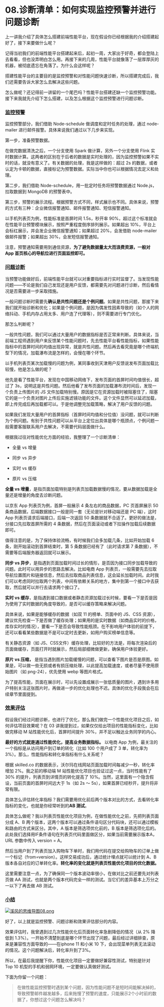 # 08.诊断清单：如何实现监控预警并进行问题诊断

上一讲我介绍了具体怎么搭建前端性能平台，现在假设你已经根据我的介绍搭建起好了，接下来要做什么呢？

记得当初我们的前端性能平台搭建起来后，起初一周，大家出于好奇，都会登陆上去看看，但也没弄明白怎么用。再接下来的几周，性能平台就像落了一层厚厚灰的机器，被彻底遗忘在角落了。为什么会这样呢？

搭建性能平台的主要目的是监控预警和对性能问题快速诊断，所以搭建完成后，我们还需要告诉大家怎么去解决这些问题。

怎么做呢？还记得前一讲留的一个尾巴吗？性能平台搭建还缺一个监控预警功能。接下来我就先介绍下怎么搭建，以及怎么根据这个监控预警进行问题诊断。

### [监控预警](https://github.com/wu529778790/wu529778790.github.io/blob/1a9caf93681bbad1e068dcf9f1e384c07ec89c38/docs/20.%E5%AD%A6%E4%B9%A0%E7%AC%94%E8%AE%B0/40.%E5%89%8D%E7%AB%AF%E6%80%A7%E8%83%BD%E4%BC%98%E5%8C%96%E6%96%B9%E6%B3%95%E4%B8%8E%E5%AE%9E%E6%88%98/08.%E8%AF%8A%E6%96%AD%E6%B8%85%E5%8D%95%EF%BC%9A%E5%A6%82%E4%BD%95%E5%AE%9E%E7%8E%B0%E7%9B%91%E6%8E%A7%E9%A2%84%E8%AD%A6%E5%B9%B6%E8%BF%9B%E8%A1%8C%E9%97%AE%E9%A2%98%E8%AF%8A%E6%96%AD.md#%E7%9B%91%E6%8E%A7%E9%A2%84%E8%AD%A6)

监控预警部分，我们借助 Node-schedule 做调度和定时任务的处理，通过 node-mailer 进行邮件报警。具体来说我们通过以下几步来实现。

第一步，准备预警数据。

在做完数据清洗之后，一个分支使用 Spark 做计算，另外一个分支使用 Flink 实时数据计算。这两者的区别在于后者的数据是实时处理的，因为监控预警如果不实时的话，就没有意义了。有关数据的处理，我是这样做的：超过 2s 的数据，或者认定为卡顿的数据，直接标记为预警数据。实际当中你也可以根据情况去定义和处理。

第二步，我们借助 Node-schedule，用一批定时任务将预警数据通过 Node.js，拉取数据到 MongoDB 的预警表中。

第三步，预警的展示流程。根据预警方式不同，样式展示也不同。具体来说，预警的方式有三种：企业微信报警通知、邮件报警通知、短信报警通知。

以手机列表页为例，性能标准是首屏时间 1.5s，秒开率 90%，超过这个标准就会在性能平台预警模块展示，按照严重程度倒序排列展示。如果超出 10%，平台上会标红展示，并会发企业微信报警通知；如果超过 20%，会发借助 node-mailer 做邮件报警；如果超出 30%，会发短信报警通知。

注意，预警通知需要用到通信资源，**为了避免数据量太大而浪费资源，一般对 App 首页核心的导航位进行页面监控即可。**

### [问题诊断](https://github.com/wu529778790/wu529778790.github.io/blob/1a9caf93681bbad1e068dcf9f1e384c07ec89c38/docs/20.%E5%AD%A6%E4%B9%A0%E7%AC%94%E8%AE%B0/40.%E5%89%8D%E7%AB%AF%E6%80%A7%E8%83%BD%E4%BC%98%E5%8C%96%E6%96%B9%E6%B3%95%E4%B8%8E%E5%AE%9E%E6%88%98/08.%E8%AF%8A%E6%96%AD%E6%B8%85%E5%8D%95%EF%BC%9A%E5%A6%82%E4%BD%95%E5%AE%9E%E7%8E%B0%E7%9B%91%E6%8E%A7%E9%A2%84%E8%AD%A6%E5%B9%B6%E8%BF%9B%E8%A1%8C%E9%97%AE%E9%A2%98%E8%AF%8A%E6%96%AD.md#%E9%97%AE%E9%A2%98%E8%AF%8A%E6%96%AD)

当预警功能做好后，前端性能平台就可以对重要指标进行实时监督了。当发现性能问题——不论是我们自己发现还是用户反馈，都需要先对问题进行诊断，然后看情况是否需要进一步采取措施。

一般问题诊断时需要先**确认是共性问题还是个例问题**。如果是共性问题，那接下来我们就开始诊断和优化；如果是个例问题，是因为偶发性因素导致的（如个人的网络抖动、手机内存占用太多、用户连了代理等），则不需要进行专门优化。

那怎么判断呢？

一般共性问题，我们可以通过大量用户的数据指标是否正常来判断。具体来说，当前端工程师遇到用户来反馈某个性能问题时，先去性能平台看性能指标，如果性能指标中的首屏时间的均值出现异常，就是共性问题。然后再去看究竟是哪个终端机型下的情况，加载瀑布流是怎样的，会慢在哪个环节。

以手机列表页某次加载慢的问题为例，某同事收到天津用户反馈说发布页面加载比较慢，他是怎么做的呢？

他先是看了性能平台，发现在中国移动网络下，发布页面的首屏时间均值很长，超过了 3s，说明这是共性问题。然后他看了发布页面的加载瀑布流时间后，发现一个负责上传图片的 JS 文件加载特别慢。原因是它在资源加载时被阻塞住了，阻塞它的是一个负责对图片上传后实施滤镜功能的文件。这个文件显然可以延迟加载，即上传完成后再加载都可以。于是他调整完加载策略，解决了用户反馈的问题。

如果我们发现大量用户的首屏指标（首屏时间均值和分位值）没问题，就可以判断为个例问题。有别于共性问题可以从平台上定位出具体是哪个瓶颈点，个例问题一般需要客服联系用户去解决，不需要代码层面做什么。

根据我过往对性能优化方面的经验，我整理了一个诊断清单：

- 全量 vs 增量

- 同步 vs 异步

- 实时 vs 缓存

- 原片 vs 压缩

**全量 vs 增量**，是指页面加载特别是列表页加载数据慢的情况，要从数据加载是全量还是增量的角度去诊断问题。

以京东 App 列表页为例，首屏一般展示 4 条左右的商品数据，PC 页首屏展示 50 条商品数据，后端数据接口一般是同一套（无论是针对移动端还是 PC 端），这时 App 列表页请求后端接口，后端一次返回 50 条数据就不合适了。更好的做法是，分接口先拉取首屏所需的 4 条数据，然后在页面滚动或者下拉操作加载后续数据即可。

值得注意的是，为了保持体验流畅，有时候我们会多加载几条，比如开始加载 6 条，刚开始滚动到首屏结束时，第 5 条数据已经有了（此时请求第 7 条数据），不需要等后端服务器返回就可以展示。

**同步 vs 异步**，是指遇到页面加载时间过长的情形，是否因为接口同步加载导致的问题。此时可以用异步的思路去解决。比如电商 App 列表页，一般需要先去拉取导航位置图片和链接信息，然后去拉取商品列表信息，这会延长加载时间。此时我们可以考虑同时拉取两个列表，中间有依赖关系的地方，集中到第一个接口中去获取，然后就可以并行去请求两个接口了。

**实时 vs 缓存**，是指遇到接口数据或者静态资源加载过长时候，要看一下是否是因为使用了实时数据的角度导致的，是否可以缓存策略来解决问题。

具体来说，如果是能够缓存的数据（如双 11 的榜单、页面中的 JS、CSS 资源），建议优先检查一下是否做了缓存处理；如果用的是实时数据（如商品实时的价格，库存实时的情况），要看一下是否会导致性能瓶颈。在不影响用户体验的前提下，还可以看看某些数据是不是可以定时去更新，如用户购买榜单信息等。

有关静态资源（如 JS、CSS文件）缓存处理，比较好的方法是，将每次渲染后的页面做缓存，页面打开时就展示，然后局部细微做更新，确保用户体验更好。

**原片 vs 压缩，** 是指当遇到图片加载缓慢的问题，可以查看下图片是否是原图。如果是，可以做一些无损或者有损压缩处理，以此提高加载速度，或者尽量不使用原始图片（如 png-24），优先使用 webp 等图片格式。

为了提高性能，页面在展示时，可以先设置成展示一张低质量的图片，遇到许多用户特别关注这张图片时，再做进一步的优化处理也不迟。具体的优化手段我会在后续章节里面提到。

### [效果评估](https://github.com/wu529778790/wu529778790.github.io/blob/1a9caf93681bbad1e068dcf9f1e384c07ec89c38/docs/20.%E5%AD%A6%E4%B9%A0%E7%AC%94%E8%AE%B0/40.%E5%89%8D%E7%AB%AF%E6%80%A7%E8%83%BD%E4%BC%98%E5%8C%96%E6%96%B9%E6%B3%95%E4%B8%8E%E5%AE%9E%E6%88%98/08.%E8%AF%8A%E6%96%AD%E6%B8%85%E5%8D%95%EF%BC%9A%E5%A6%82%E4%BD%95%E5%AE%9E%E7%8E%B0%E7%9B%91%E6%8E%A7%E9%A2%84%E8%AD%A6%E5%B9%B6%E8%BF%9B%E8%A1%8C%E9%97%AE%E9%A2%98%E8%AF%8A%E6%96%AD.md#%E6%95%88%E6%9E%9C%E8%AF%84%E4%BC%B0)

假设我们经过问题诊断，也进行了优化，那么我们做完一个性能优化项目之后，如何评估项目效果呢？在 03 讲我提到过，如果仅仅给出项目的性能指标变化，比如做完移动 M 站性能优化后，首屏时间提升 30%，并不足以触达业务同学的内心。

**最好的方式就是通过性能优化，提高业务数据指标。** 以电商 App 为例，最关注的一个指标是从访问用户到订单的转化（比如 100 个用户成了 3 单，转化率为 3%）。那么，性能指标和转化率指标有什么关系呢？

根据 skilled.co 的数据表示，沃尔玛在线网站页面加载时间每减少一秒，转化率增加 2%。我之前的移动端 M 站性能优化项目也验证过这一点，当时性能有了 30% 的提升，列表页到详情页的转化提高了 10%。当然，这里面有一个隐含假设，当前页面的首屏时间远大于 1s（如 2s ～ 5s），如果首屏已经秒开，提升将非常有限。

具体怎么评估转化率指标？我们需要用优化前后两个版本对比的方式，去看转化率指标的变化，也就是你经常听到的**AB 测试**。

具体怎么做呢？我以列表页性能优化项目为例，在做性能优化之前，先把列表页面分成 A、B 两个版本，这两个版本可以通过条件语句区分代码块，还可以通过模板和路由的方式来区分。其中，A 版本是筛选项优化前的，B 版本是筛选项化后的。此处我们选择用IF条件语句在列表页代码里面做区分，如果当前需要展示版本A，URL 参数中传入 version = A。

然后当用户到了列表页加入购物车下单时，我们用代码在提交给购物车的订单上做一个标记（from=version）。这样交易成功后，通过统计埋点就可以统计到 A、B 版本各自对应的订单转化率。**转化率的变化就是列表页性能优化项目的优化数据。**

这里需要注意一点，为了确保同一个版本波动率很小，在做对比之前还要先对列表页做 AA 测试，也就是两个版本代码完全一样的测试。当它们的差异基本上万分之一以下了再去做 AB 测试。

### [小结](https://github.com/wu529778790/wu529778790.github.io/blob/1a9caf93681bbad1e068dcf9f1e384c07ec89c38/docs/20.%E5%AD%A6%E4%B9%A0%E7%AC%94%E8%AE%B0/40.%E5%89%8D%E7%AB%AF%E6%80%A7%E8%83%BD%E4%BC%98%E5%8C%96%E6%96%B9%E6%B3%95%E4%B8%8E%E5%AE%9E%E6%88%98/08.%E8%AF%8A%E6%96%AD%E6%B8%85%E5%8D%95%EF%BC%9A%E5%A6%82%E4%BD%95%E5%AE%9E%E7%8E%B0%E7%9B%91%E6%8E%A7%E9%A2%84%E8%AD%A6%E5%B9%B6%E8%BF%9B%E8%A1%8C%E9%97%AE%E9%A2%98%E8%AF%8A%E6%96%AD.md#%E5%B0%8F%E7%BB%93)

[![溪风的思维导图08.png](https://camo.githubusercontent.com/e02ce7932212c03992b5dc1d3bf6fa7e84751cb4a9386a1ddf4c898f2d0c0b5d/68747470733a2f2f73302e6c677374617469632e636f6d2f692f696d616765362f4d30302f31452f33462f4367703948574251653579415176496c41414a446733645f73496f3237342e706e67)](https://camo.githubusercontent.com/e02ce7932212c03992b5dc1d3bf6fa7e84751cb4a9386a1ddf4c898f2d0c0b5d/68747470733a2f2f73302e6c677374617469632e636f6d2f692f696d616765362f4d30302f31452f33462f4367703948574251653579415176496c41414a446733645f73496f3237342e706e67)

好了，以上就是监控预警、问题诊断和效果评估部分的内容。

效果评估时，我曾遇到过几次性能优化后页面转化率急剧降低的情况（从 2% 降低到 1.3%）。一开始不清楚到底是哪个环节出现了问题，最后经过详细排查，原来是兼容性方面导致的——在iphone 11 和小米 10 下，会出现菜单列表无法滚动的情况。这个问题解决后，转化率升到了3%。

所以，在最后我提醒下你，性能优化项目一定要做好兼容性测试，特别是针对 Top 10 机型的手机和弱网环境，一定要做认真做好测试。

下面为你留一个问题：

> 在做性能监控预警时遇到某个问题，因为性能问题不是短时间能解决掉的，导致预警邮件越发越多，后来拖慢了预警的速度，只能展示2个小时前的数据了，你想过这个问题怎么解决吗？
